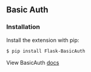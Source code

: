 ## Basic Auth
### Installation

Install the extension with pip:
```sh
$ pip install Flask-BasicAuth
```
View BasicAuth [docs](https://flask-basicauth.readthedocs.io/en/latest/)